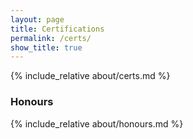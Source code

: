 ```yaml
---
layout: page
title: Certifications
permalink: /certs/
show_title: true
---
```


{% include_relative about/certs.md %}

### Honours

{% include_relative about/honours.md %}

